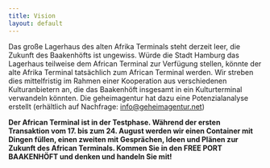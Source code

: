 ```yaml
---
title: Vision
layout: default
---
```


Das große Lagerhaus des alten Afrika Terminals steht derzeit leer, die Zukunft des Baakenhöfts ist ungewiss. Würde die Stadt Hamburg das Lagerhaus teilweise dem African Terminal zur Verfügung stellen, könnte der alte Afrika Terminal tatsächlich zum African Terminal werden. Wir streben dies mittelfristig im Rahmen einer Kooperation aus verschiedenen Kulturanbietern an, die das Baakenhöft insgesamt in ein Kulturterminal verwandeln könnten. Die geheimagentur hat dazu eine Potenzialanalyse erstellt (erhältlich auf Nachfrage: [info@geheimagentur.net](mailto:info@geheimagentur.net))

**Der African Terminal ist in der Testphase. Während der ersten Transaktion vom 17. bis zum 24. August werden wir einen Container mit Dingen füllen, einen zweiten mit Gesprächen, Ideen und Plänen zur Zukunft des African Terminals. Kommen Sie in den FREE PORT BAAKENHÖFT und denken und handeln Sie mit!**
